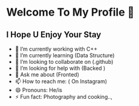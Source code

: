 # Welcome To My Profile 👋
## I Hope U Enjoy Your Stay

<!-- Hererajan/Hererajan** is a ✨ _special_ ✨ repository because its `README.md` (this file) appears on your GitHub profile. -->

<!--Here are some ideas to get you started:-->

- 🔭 I’m currently working with C++ 
- 🌱 I’m currently learning (Data Structure)
- 👯 I’m looking to collaborate on (.github)
- 🤔 I’m looking for help with (Backed )
- 💬 Ask me about (Fronted)
- 📫 How to reach me: ( On Instagram)
- 😄 Pronouns: He/is
- ⚡ Fun fact: Photography and cooking..,

